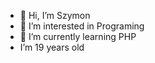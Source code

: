 - 👋 Hi, I’m Szymon
- 👀 I’m interested in Programing
- 🌱 I’m currently learning PHP
- I’m 19 years old
<!--- 📫 How to reach me szymonssu@gmail.com --->
